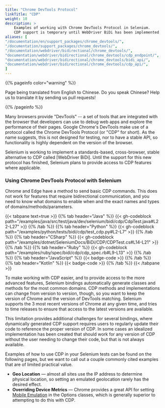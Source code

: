 ```yaml
---
title: "Chrome DevTools Protocol"
linkTitle: "CDP"
weight: 10
description: >
    Examples of working with Chrome DevTools Protocol in Selenium.
    CDP support is temporary until WebDriver BiDi has been implemented.
aliases: [
"/documentation/en/support_packages/chrome_devtools/",
"/documentation/support_packages/chrome_devtools/",
"/documentation/webdriver/bidirectional/chrome_devtools/",
"documentation/webdriver/bidirectional/chrome_devtools/cdp_endpoint/",
"documentation/webdriver/bidirectional/chrome_devtools/bidi_api/",
"documentation/webdriver/bidirectional/chrome_devtools/cdp_api/",
]
---
```


{{% pageinfo color="warning" %}}
<p class="lead">
   <i class="fas fa-language d-4"></i>
   Page being translated from
   English to Chinese. Do you speak Chinese? Help us to translate
   it by sending us pull requests!
</p>
{{% /pageinfo %}}

Many browsers provide "DevTools" -- a set of tools that are integrated with the browser that 
developers can use to debug web apps and explore the performance of their pages. Google Chrome's 
DevTools make use of a protocol called the Chrome DevTools Protocol (or "CDP" for short). 
As the name suggests, this is not designed for testing, nor to have a stable API, so functionality 
is highly dependent on the version of the browser.

Selenium is working to implement a standards-based, cross-browser, stable alternative to CDP called
[WebDriver BiDi]. Until the support for this new protocol has finished, Selenium plans to provide access
to CDP features where applicable.

### Using Chrome DevTools Protocol with Selenium

Chrome and Edge have a method to send basic CDP commands. 
This does not work for features that require bidirectional communication, and you need to know what domains to enable when
and the exact names and types of domains/methods/parameters. 

{{< tabpane text=true >}}
{{% tab header="Java" %}}
{{< gh-codeblock path="/examples/java/src/test/java/dev/selenium/bidi/cdp/CdpTest.java#L22-L27" >}}
{{% /tab %}}
{{% tab header="Python" %}}
{{< gh-codeblock path="/examples/python/tests/bidi/cdp/test_cdp.py#L2-L7" >}}
{{% /tab %}}
{{% tab header="CSharp" %}}
{{< gh-codeblock path="/examples/dotnet/SeleniumDocs/BiDi/CDP/CDPTest.cs#L14-L21" >}}
{{% /tab %}}
{{% tab header="Ruby" %}}
{{< gh-codeblock path="/examples/ruby/spec/bidi/cdp/cdp_spec.rb#L9-L13" >}}
{{% /tab %}}
{{% tab header="JavaScript" %}}
{{< badge-code >}}
{{% /tab %}}
{{% tab header="Kotlin" %}}
{{< badge-code >}}
{{% /tab %}}
{{< /tabpane >}}


To make working with CDP easier, and to provide access to the more advanced features, Selenium bindings
automatically generate classes and methods for the most common domains. 
CDP methods and implementations can change from version to version, though, so you want to keep the
version of Chrome and the version of DevTools matching. Selenium supports the 3 most
recent versions of Chrome at any given time, 
and tries to time releases to ensure that access to the latest versions are available.

This limitation provides additional challenges for several bindings, where dynamically
generated CDP support requires users to regularly update their code to reference the proper version of CDP.
In some cases an idealized implementation has been created that should work for any version of CDP without the
user needing to change their code, but that is not always available.

Examples of how to use CDP in your Selenium tests can be found on the following pages, but 
we want to call out a couple commonly cited examples that are of limited practical value.
* **Geo Location** — almost all sites use the IP address to determine physical location, 
so setting an emulated geolocation rarely has the desired effect.
* **Overriding Device Metrics** — Chrome provides a great API for setting [Mobile Emulation](https://chromedriver.chromium.org/mobile-emulation)
in the Options classes, which is generally superior to attempting to do this with CDP.

